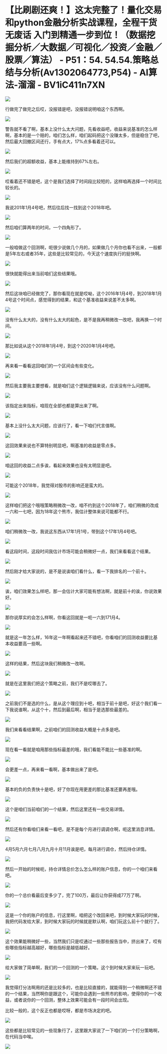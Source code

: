 # 【比刷剧还爽！】这太完整了！量化交易和python金融分析实战课程，全程干货无废话 入门到精通一步到位！（数据挖掘分析／大数据／可视化／投资／金融／股票／算法） - P51：54. 54.54.策略总结与分析(Av1302064773,P54) - AI算法-溜溜 - BV1iC411n7XN

![](img/a2fed28eed8d31f624b9bb083821e7d6_0.png)

行做完了做完之后哎，没报错是吧，没报错说明咱这个东西啊。

![](img/a2fed28eed8d31f624b9bb083821e7d6_2.png)

警告就不看了啊，基本上没什么太大问题，先看收益吧，收益来说基准的怎么样啊，基本的是一个赔的，咱们怎么样，咱们起码把这个没赚太多，但是稳住了吧，然后最大回撤区间还行，手有点大，17%点多看着还可以。



![](img/a2fed28eed8d31f624b9bb083821e7d6_4.png)

然后我们的超额收益，基本上能维持到67%左右。

![](img/a2fed28eed8d31f624b9bb083821e7d6_6.png)

哎看着还不错是吧，这个是我们选择了时间段比较短的，这样咱再选择一个时间比较长的。

![](img/a2fed28eed8d31f624b9bb083821e7d6_8.png)

我说201年1月4号吧，然后往后找一找到这个2018年吧。

![](img/a2fed28eed8d31f624b9bb083821e7d6_10.png)

然后咱们算两年的时间，一个四角形了。

![](img/a2fed28eed8d31f624b9bb083821e7d6_12.png)

一般咱做这个回测啊，呃很少说做几个月的，如果做几个月你也看不出来，一般都是5年左右或者35年，这些是比较常见的，今天这个速度执行的挺快啊。



![](img/a2fed28eed8d31f624b9bb083821e7d6_14.png)

很快就能得出来当前咱们这些结果哦。

![](img/a2fed28eed8d31f624b9bb083821e7d6_16.png)

然后这块咱已经做完了，那你看现在就是哎呦，这个2016年1月4号，到2018年1月4号这个时间点，感觉得到的结果，和这个基准收益来说差不太多啊。



![](img/a2fed28eed8d31f624b9bb083821e7d6_18.png)

没有什么太大的，没有什么太大的起色，是不是我再稍微改一改吧，我再换一个时间。

![](img/a2fed28eed8d31f624b9bb083821e7d6_20.png)

那比如说从这个2018年1月4号，到这个2020年1月4号吧。

![](img/a2fed28eed8d31f624b9bb083821e7d6_22.png)

再来看一看看这回咱们的一个区间会有些变化。

![](img/a2fed28eed8d31f624b9bb083821e7d6_24.png)

然后我主要我主要想看，就是咱们这个逻辑逻辑来说，应该没有什么问题啊。

![](img/a2fed28eed8d31f624b9bb083821e7d6_26.png)

该指定出来指标，咱现在全部也都是算出来了啊。

![](img/a2fed28eed8d31f624b9bb083821e7d6_28.png)

基本上没什么太大问题，应该行了，看一下咱们代言值啊。

![](img/a2fed28eed8d31f624b9bb083821e7d6_30.png)

这回效果来说也不算特别明显吧，啊基准的收益是零点多。

![](img/a2fed28eed8d31f624b9bb083821e7d6_32.png)

咱这回的收益二点多诶，看起来效果也没有太明显是吧。

![](img/a2fed28eed8d31f624b9bb083821e7d6_34.png)

可能这个2018年，我觉得对股市的影响还是蛮大的。

![](img/a2fed28eed8d31f624b9bb083821e7d6_36.png)

这样咱们把这个哦哦策略稍微改一改，咱不约到这个2018年了，咱们稍微的改成一六和一七吧，因为18年这个熊市，我估计整体来说可能都不行。



![](img/a2fed28eed8d31f624b9bb083821e7d6_38.png)

咱们稍微改一改，我说这东西从17年1月1号，带到这个17年1月4号吧。

![](img/a2fed28eed8d31f624b9bb083821e7d6_40.png)

看这段时间，这段时间我估计市场可能会稍微好一点，我们来看看这个结果。

![](img/a2fed28eed8d31f624b9bb083821e7d6_42.png)

然后刚才给大家说的，是不是说诶咱们看什么，看一下我排名的一个前十。

![](img/a2fed28eed8d31f624b9bb083821e7d6_44.png)

诶，咱们效果怎么样吧，那一会估计大家可能有想法啊，就是前十的诶，你说效果好。

![](img/a2fed28eed8d31f624b9bb083821e7d6_46.png)

那你说厚实的会怎么样啊，你看这回就是一呃一六到171月4。

![](img/a2fed28eed8d31f624b9bb083821e7d6_48.png)

就是这一年怎么样，16年这一年啊看起来还不错吧，你看咱们的回测收益要比基本收益要高一些啊。

![](img/a2fed28eed8d31f624b9bb083821e7d6_50.png)

这样的结果，然后这块我们稍微改一改啊。

![](img/a2fed28eed8d31f624b9bb083821e7d6_52.png)

就是在这里我们把这个策略之前，我们不是哎哪去了。

![](img/a2fed28eed8d31f624b9bb083821e7d6_54.png)

之前我们不是选的什么，是从这个理应到十吧，相当于前十是吧，好这个我们看一下我说谁啊，从这个十，然后到最后啊，相当于是选那些最差的。



![](img/a2fed28eed8d31f624b9bb083821e7d6_56.png)

我们来看看结果啊，之前咱们的回测收益大概是十点多是吧。

![](img/a2fed28eed8d31f624b9bb083821e7d6_58.png)

现在看一看就是咱用那些指标最差的哦，我们看能不能比一些基准的啊。

![](img/a2fed28eed8d31f624b9bb083821e7d6_60.png)

会更差一点，再来看一看啊，基本做出来了是吧。

![](img/a2fed28eed8d31f624b9bb083821e7d6_62.png)

基本的负的负责快十是吧，好了你现在用更差的那比基准还要再差哦。

![](img/a2fed28eed8d31f624b9bb083821e7d6_64.png)

这个是咱们当前咱们的一个结果，然后这里还有一些交易详情。

![](img/a2fed28eed8d31f624b9bb083821e7d6_66.png)

然后还有你看咱们来看一看吧，是不是每个月进行调调仓啊，呃这里消息详情。

![](img/a2fed28eed8d31f624b9bb083821e7d6_68.png)

4月5月六月七月八月九月十月11月诶是吧，每月进行调仓，然后持仓详情。

![](img/a2fed28eed8d31f624b9bb083821e7d6_70.png)

然后一开始的时候呃，持仓详情总价怎么怎么样的账户信息，你的一个咱们来看吧。

![](img/a2fed28eed8d31f624b9bb083821e7d6_72.png)

你的一个总价看最后变多少了，完了100万，最后让你获得成77万了啊。

![](img/a2fed28eed8d31f624b9bb083821e7d6_74.png)

这是一个你的账户的信息，行这里啊，咱把这个改回来吧，到时候大家玩的时候，我把代码发给大家，到时候大家玩的时候就是默认啊，咱们玩这么前十个就行了。



![](img/a2fed28eed8d31f624b9bb083821e7d6_76.png)

这个效果能稍微好一些，当然我们只是哎通过一些那些报告当中，挤出来了，哎有些哪些指标越高越好，哪些指标是越低越好。



![](img/a2fed28eed8d31f624b9bb083821e7d6_78.png)

给大家做了简单啊，我们的一个回测的一个策略，这个到时候大家来玩一玩吧。

![](img/a2fed28eed8d31f624b9bb083821e7d6_80.png)

我觉得打分法啊用的还是比较多的，也是比较直接的，就能得到一个稍微啊还不错的一个结果，当然啊你是跟这个，可能你会遇到一些熊市的影响，使得你的一个收益，或者说你的一个回测，整体上效果可能会有一段时间会出现。

比较一般的，这个反正也都是哎呀，都是市场决定的吧。

![](img/a2fed28eed8d31f624b9bb083821e7d6_82.png)

这些都是比较常见的一些现象行了，这里跟大家说了一下咱们的一个打分策略啊，在代码当中唉。

![](img/a2fed28eed8d31f624b9bb083821e7d6_84.png)